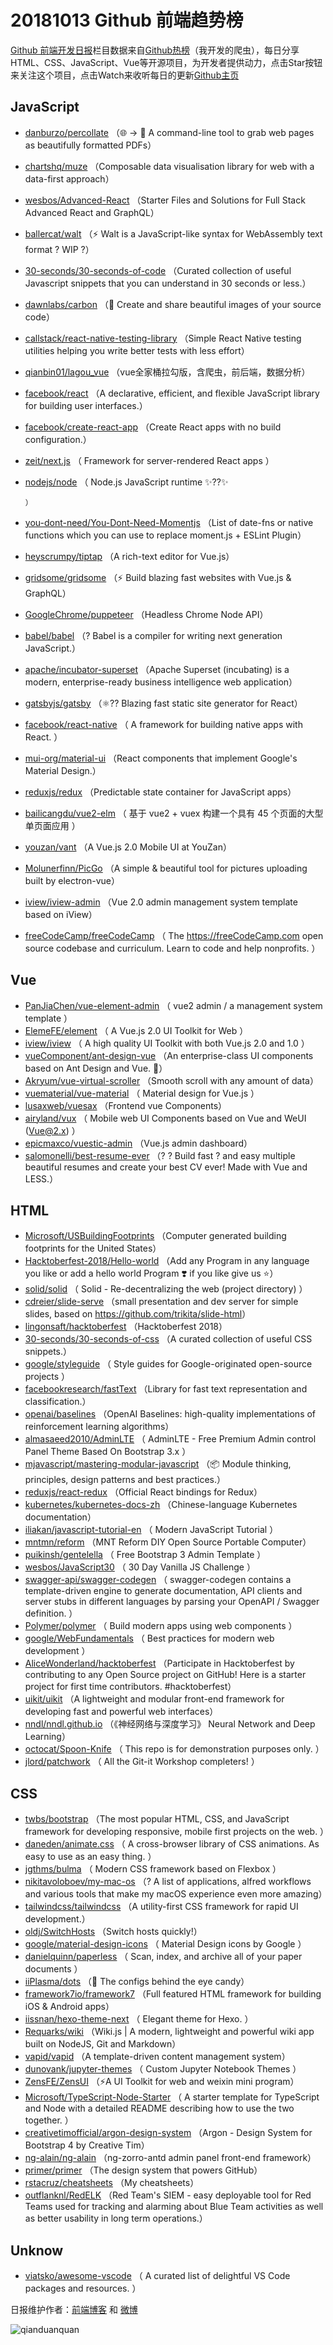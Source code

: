 # 20181013 Github 前端趋势榜

[Github 前端开发日报](http://caibaojian.com/c/news)栏目数据来自[Github热榜](http://news.caibaojian.com/)（我开发的爬虫），每日分享HTML、CSS、JavaScript、Vue等开源项目，为开发者提供动力，点击Star按钮来关注这个项目，点击Watch来收听每日的更新[Github主页](https://github.com/kujian/githubTrending)
## JavaScript

* [danburzo/percollate](https://github.com/danburzo/percollate) （🌐 → 📖 A command-line tool to grab web pages as beautifully formatted PDFs）
* [chartshq/muze](https://github.com/chartshq/muze) （Composable data visualisation library for web with a data-first approach）
* [wesbos/Advanced-React](https://github.com/wesbos/Advanced-React) （Starter Files and Solutions for Full Stack Advanced React and GraphQL）
* [ballercat/walt](https://github.com/ballercat/walt) （⚡️ Walt is a JavaScript-like syntax for WebAssembly text format ? WIP ?）
* [30-seconds/30-seconds-of-code](https://github.com/30-seconds/30-seconds-of-code) （Curated collection of useful Javascript snippets that you can understand in 30 seconds or less.）
* [dawnlabs/carbon](https://github.com/dawnlabs/carbon) （🎨 Create and share beautiful images of your source code）
* [callstack/react-native-testing-library](https://github.com/callstack/react-native-testing-library) （Simple React Native testing utilities helping you write better tests with less effort）
* [qianbin01/lagou_vue](https://github.com/qianbin01/lagou_vue) （vue全家桶拉勾版，含爬虫，前后端，数据分析）
* [facebook/react](https://github.com/facebook/react) （A declarative, efficient, and flexible JavaScript library for building user interfaces.）
* [facebook/create-react-app](https://github.com/facebook/create-react-app) （Create React apps with no build configuration.）
* [zeit/next.js](https://github.com/zeit/next.js) （
        Framework for server-rendered React apps
      ）
* [nodejs/node](https://github.com/nodejs/node) （
        Node.js JavaScript runtime ✨??✨

      ）
* [you-dont-need/You-Dont-Need-Momentjs](https://github.com/you-dont-need/You-Dont-Need-Momentjs) （List of date-fns or native functions which you can use to replace moment.js + ESLint Plugin）
* [heyscrumpy/tiptap](https://github.com/heyscrumpy/tiptap) （A rich-text editor for Vue.js）
* [gridsome/gridsome](https://github.com/gridsome/gridsome) （⚡️ Build blazing fast websites with Vue.js &amp; GraphQL）
* [GoogleChrome/puppeteer](https://github.com/GoogleChrome/puppeteer) （Headless Chrome Node API）
* [babel/babel](https://github.com/babel/babel) （? Babel is a compiler for writing next generation JavaScript.）
* [apache/incubator-superset](https://github.com/apache/incubator-superset) （Apache Superset (incubating) is a modern, enterprise-ready business intelligence web application）
* [gatsbyjs/gatsby](https://github.com/gatsbyjs/gatsby) （⚛️?? Blazing fast static site generator for React）
* [facebook/react-native](https://github.com/facebook/react) （
        A framework for building native apps with React.
      ）
* [mui-org/material-ui](https://github.com/mui-org/material-ui) （React components that implement Google's Material Design.）
* [reduxjs/redux](https://github.com/reduxjs/redux) （Predictable state container for JavaScript apps）
* [bailicangdu/vue2-elm](https://github.com/bailicangdu/vue2-elm) （
        基于 vue2 + vuex 构建一个具有 45 个页面的大型单页面应用
      ）
* [youzan/vant](https://github.com/youzan/vant) （A Vue.js 2.0 Mobile UI at YouZan）
* [Molunerfinn/PicGo](https://github.com/Molunerfinn/PicGo) （A simple &amp; beautiful tool for pictures uploading built by electron-vue）
* [iview/iview-admin](https://github.com/iview/iview-admin) （Vue 2.0 admin management system template based on iView）
* [freeCodeCamp/freeCodeCamp](https://github.com/freeCodeCamp/freeCodeCamp) （
        The <a href="https://freeCodeCamp.com">https://freeCodeCamp.com</a> open source codebase and curriculum. Learn to code and help nonprofits.
      ）

## Vue

* [PanJiaChen/vue-element-admin](https://github.com/PanJiaChen/vue-element-admin) （
        vue2 admin / a management system template
      ）
* [ElemeFE/element](https://github.com/ElemeFE/element) （
        A Vue.js 2.0 UI Toolkit for Web
      ）
* [iview/iview](https://github.com/iview/iview) （
        A high quality UI Toolkit with both Vue.js 2.0 and 1.0
      ）
* [vueComponent/ant-design-vue](https://github.com/vueComponent/ant-design-vue) （An enterprise-class UI components based on Ant Design and Vue. 🐜）
* [Akryum/vue-virtual-scroller](https://github.com/Akryum/vue-virtual-scroller) （Smooth scroll with any amount of data）
* [vuematerial/vue-material](https://github.com/vuematerial/vue-material) （
        Material design for Vue.js
      ）
* [lusaxweb/vuesax](https://github.com/lusaxweb/vuesax) （Frontend vue Components）
* [airyland/vux](https://github.com/airyland/vux) （
        Mobile web UI Components based on Vue and WeUI (Vue@2.x)
      ）
* [epicmaxco/vuestic-admin](https://github.com/epicmaxco/vuestic-admin) （Vue.js admin dashboard）
* [salomonelli/best-resume-ever](https://github.com/salomonelli/best-resume-ever) （? ? Build fast ? and easy multiple beautiful resumes and create your best CV ever! Made with Vue and LESS.）

## HTML

* [Microsoft/USBuildingFootprints](https://github.com/Microsoft/USBuildingFootprints) （Computer generated building footprints for the United States）
* [Hacktoberfest-2018/Hello-world](https://github.com/Hacktoberfest-2018/Hello-world) （Add any Program in any language you like or add a hello world Program ❣️ if you like give us ⭐️）
* [solid/solid](https://github.com/solid/solid) （
        Solid - Re-decentralizing the web (project directory)
      ）
* [cdreier/slide-serve](https://github.com/cdreier/slide-serve) （small presentation and dev server for simple slides, based on <a href="https://github.com/trikita/slide-html">https://github.com/trikita/slide-html</a>）
* [lingonsaft/hacktoberfest](https://github.com/lingonsaft/hacktoberfest) （Hacktoberfest 2018）
* [30-seconds/30-seconds-of-css](https://github.com/30-seconds/30-seconds-of-css) （A curated collection of useful CSS snippets.）
* [google/styleguide](https://github.com/google/styleguide) （
        Style guides for Google-originated open-source projects
      ）
* [facebookresearch/fastText](https://github.com/facebookresearch/fastText) （Library for fast text representation and classification.）
* [openai/baselines](https://github.com/openai/baselines) （OpenAI Baselines: high-quality implementations of reinforcement learning algorithms）
* [almasaeed2010/AdminLTE](https://github.com/almasaeed2010/AdminLTE) （
        AdminLTE - Free Premium Admin control Panel Theme Based On Bootstrap 3.x
      ）
* [mjavascript/mastering-modular-javascript](https://github.com/mjavascript/mastering-modular-javascript) （📦 Module thinking, principles, design patterns and best practices.）
* [reduxjs/react-redux](https://github.com/reduxjs/react-redux) （Official React bindings for Redux）
* [kubernetes/kubernetes-docs-zh](https://github.com/kubernetes/kubernetes-docs-zh) （Chinese-language Kubernetes documentation）
* [iliakan/javascript-tutorial-en](https://github.com/iliakan/javascript-tutorial-en) （
        Modern JavaScript Tutorial 
      ）
* [mntmn/reform](https://github.com/mntmn/reform) （MNT Reform DIY Open Source Portable Computer）
* [puikinsh/gentelella](https://github.com/puikinsh/gentelella) （
        Free Bootstrap 3 Admin Template
      ）
* [wesbos/JavaScript30](https://github.com/wesbos/JavaScript30) （
        30 Day Vanilla JS Challenge
      ）
* [swagger-api/swagger-codegen](https://github.com/swagger-api/swagger-codegen) （
        swagger-codegen contains a template-driven engine to generate documentation, API clients and server stubs in different languages by parsing your OpenAPI / Swagger definition.
      ）
* [Polymer/polymer](https://github.com/Polymer/polymer) （
        Build modern apps using web components
      ）
* [google/WebFundamentals](https://github.com/google/WebFundamentals) （
        Best practices for modern web development
      ）
* [AliceWonderland/hacktoberfest](https://github.com/AliceWonderland/hacktoberfest) （Participate in Hacktoberfest by contributing to any Open Source project on GitHub! Here is a starter project for first time contributors. #hacktoberfest）
* [uikit/uikit](https://github.com/uikit/uikit) （A lightweight and modular front-end framework for developing fast and powerful web interfaces）
* [nndl/nndl.github.io](https://github.com/nndl/nndl.github.io) （《神经网络与深度学习》 Neural Network and Deep Learning）
* [octocat/Spoon-Knife](https://github.com/octocat/Spoon-Knife) （
        This repo is for demonstration purposes only.
      ）
* [jlord/patchwork](https://github.com/jlord/patchwork) （
        All the Git-it Workshop completers! 
      ）

## CSS

* [twbs/bootstrap](https://github.com/twbs/bootstrap) （The most popular HTML, CSS, and JavaScript framework for developing responsive, mobile first projects on the web.
      ）
* [daneden/animate.css](https://github.com/daneden/animate.css) （
        A cross-browser library of CSS animations. As easy to use as an easy thing.
      ）
* [jgthms/bulma](https://github.com/jgthms/bulma) （
        Modern CSS framework based on Flexbox
      ）
* [nikitavoloboev/my-mac-os](https://github.com/nikitavoloboev/my-mac-os) （? A list of applications, alfred workflows and various tools that make my macOS experience even more amazing）
* [tailwindcss/tailwindcss](https://github.com/tailwindcss/tailwindcss) （A utility-first CSS framework for rapid UI development.）
* [oldj/SwitchHosts](https://github.com/oldj/SwitchHosts) （Switch hosts quickly!）
* [google/material-design-icons](https://github.com/google/material-design-icons) （
        Material Design icons by Google
      ）
* [danielquinn/paperless](https://github.com/danielquinn/paperless) （
        Scan, index, and archive all of your paper documents
      ）
* [iiPlasma/dots](https://github.com/iiPlasma/dots) （🔵 The configs behind the eye candy）
* [framework7io/framework7](https://github.com/framework7io/framework7) （Full featured HTML framework for building iOS &amp; Android apps）
* [iissnan/hexo-theme-next](https://github.com/iissnan/hexo-theme-next) （
        Elegant theme for Hexo. 
      ）
* [Requarks/wiki](https://github.com/Requarks/wiki) （Wiki.js | A modern, lightweight and powerful wiki app built on NodeJS, Git and Markdown）
* [vapid/vapid](https://github.com/vapid/vapid) （A template-driven content management system）
* [dunovank/jupyter-themes](https://github.com/dunovank/jupyter-themes) （
        Custom Jupyter Notebook Themes
      ）
* [ZensFE/ZensUI](https://github.com/ZensFE/ZensUI) （⚡A UI Toolkit for web and weixin mini program）
* [Microsoft/TypeScript-Node-Starter](https://github.com/Microsoft/TypeScript-Node-Starter) （
        A starter template for TypeScript and Node with a detailed README describing how to use the two together.
      ）
* [creativetimofficial/argon-design-system](https://github.com/creativetimofficial/argon-design-system) （Argon - Design System for Bootstrap 4 by Creative Tim）
* [ng-alain/ng-alain](https://github.com/ng-alain/ng-alain) （ng-zorro-antd admin panel front-end framework）
* [primer/primer](https://github.com/primer/primer) （The design system that powers GitHub）
* [rstacruz/cheatsheets](https://github.com/rstacruz/cheatsheets) （My cheatsheets）
* [outflanknl/RedELK](https://github.com/outflanknl/RedELK) （Red Team's SIEM - easy deployable tool for Red Teams used for tracking and alarming about Blue Team activities as well as better usability in long term operations.）

## Unknow

* [viatsko/awesome-vscode](https://github.com/viatsko/awesome-vscode) （
        A curated list of delightful VS Code packages and resources.
      ）


日报维护作者：[前端博客](http://caibaojian.com/) 和 [微博](http://caibaojian.com/go/weibo)

![qianduanquan](https://user-images.githubusercontent.com/3055447/38468989-651132ac-3b80-11e8-8e6b-15122322a9d7.png)